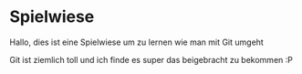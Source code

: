 # Spielwiese

Hallo, dies ist eine Spielwiese um zu lernen wie man mit Git umgeht

Git ist ziemlich toll und ich finde es super das beigebracht zu bekommen :P
